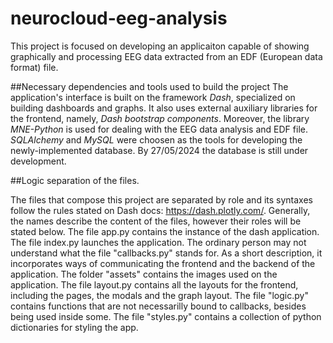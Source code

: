 # neurocloud-eeg-analysis
This project is focused on developing an applicaiton capable of showing graphically and processing EEG data extracted from an EDF (European data format) file.

##Necessary dependencies and tools used to build the project
The application's interface is built on the framework *Dash*, specialized on building dashboards and graphs. It also uses external auxiliary libraries for the frontend, namely, *Dash bootstrap components*.
Moreover, the library *MNE-Python* is used for dealing with the EEG data analysis and EDF file.
*SQLAlchemy* and *MySQL* were choosen as the tools for developing the newly-implemented database. By 27/05/2024 the database is still under development.

##Logic separation of the files.

The files that compose this project are separated by role and its syntaxes follow the rules stated on Dash docs: https://dash.plotly.com/.
Generally, the names describe the content of the files, however their roles will be stated below.
The file app.py contains the instance of the dash application.
The file index.py launches the application.
The ordinary person may not understand what the file "callbacks.py" stands for. As a short description, it incorporates ways of communicating the frontend and the backend of the application.
The folder "assets" contains the images used on the application.
The file layout.py contains all the layouts for the frontend, including the pages, the modals and the graph layout.
The file "logic.py" contains functions that are not necessarilly bound to callbacks, besides being used inside some.
The file "styles.py" contains a collection of python dictionaries for styling the app.

